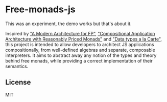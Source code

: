 # Free-monads-js

This was an experiment, the demo works but that's about it.

Inspired by ["A Modern Architecture for FP"](http://degoes.net/articles/modern-fp/), ["Compositional Application Architecture with Reasonably Priced Monads"](http://functionaltalks.org/2014/11/23/runar-oli-bjarnason-free-monad/) and ["Data types a la Carte"](https://www.staff.science.uu.nl/~swier004/Publications/DataTypesALaCarte.pdf), this project is intended to allow developers to architect JS applications compositionally, from well-defined algebras and separate, composable interpreters. It aims to abstract away any notion of the types and theory behind free monads, while providing a correct implementation of their semantics.


## License
MIT
